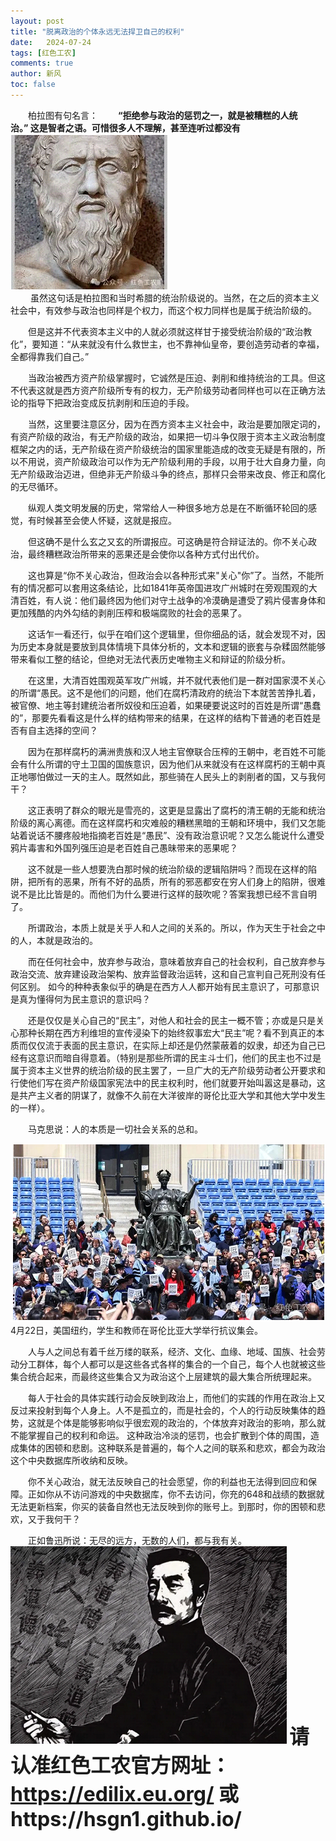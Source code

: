 ```yaml
---
layout: post
title: "脱离政治的个体永远无法捍卫自己的权利"
date:   2024-07-24
tags: [红色工农]
comments: true
author: 新风
toc: false
---
```

&emsp;&emsp;柏拉图有句名言：
&emsp;&emsp;**“拒绝参与政治的惩罚之一，就是被糟糕的人统治。” 这是智者之语。可惜很多人不理解，甚至连听过都没有**
![p](https://raw.githubusercontent.com/hsgn1/hsgn1.github.io/master/images/202407/2024-07-24%20174334.png)	  
&emsp;&emsp; 虽然这句话是柏拉图和当时希腊的统治阶级说的。当然，在之后的资本主义社会中，有效参与政治也同样是个权力，而这个权力同样也是属于统治阶级的。

&emsp;&emsp;但是这并不代表资本主义中的人就必须就这样甘于接受统治阶级的“政治教化”，要知道：“从来就没有什么救世主，也不靠神仙皇帝，要创造劳动者的幸福，全都得靠我们自己。”

&emsp;&emsp;当政治被西方资产阶级掌握时，它诚然是压迫、剥削和维持统治的工具。但这不代表这就是西方资产阶级所专有的权力，无产阶级劳动者同样也可以在正确方法论的指导下把政治变成反抗剥削和压迫的手段。

&emsp;&emsp;当然，这里要注意区分，因为在西方资本主义社会中，政治是要加限定词的，有资产阶级的政治，有无产阶级的政治，如果把一切斗争仅限于资本主义政治制度框架之内的话，无产阶级在资产阶级统治的国家里能造成的改变无疑是有限的，所以不用说，资产阶级政治可以作为无产阶级利用的手段，以用于壮大自身力量，向无产阶级政治迈进，但绝非无产阶级斗争的终点，那样只会带来改良、修正和腐化的无尽循环。

 &emsp;&emsp;纵观人类文明发展的历史，常常给人一种很多地方总是在不断循环轮回的感觉，有时候甚至会使人怀疑，这就是报应。

&emsp;&emsp;但这确不是什么玄之又玄的所谓报应。可这确是符合辩证法的。你不关心政治，最终糟糕政治所带来的恶果还是会使你以各种方式付出代价。

&emsp;&emsp;这也算是“你不关心政治，但政治会以各种形式来"关心"你”了。当然，不能所有的情况都可以套用这条结论，比如1841年英帝国进攻广州城时在旁观围观的大清百姓，有人说：他们最终因为他们对守土战争的冷漠确是遭受了鸦片侵害身体和更加残酷的内外勾结的剥削压榨和极端腐败的社会的恶果了。

&emsp;&emsp;这话乍一看还行，似乎在咱们这个逻辑里，但你细品的话，就会发现不对，因为历史本身就是要放到具体情境下具体分析的，文本和逻辑的嵌套与杂糅固然能够带来看似工整的结论，但绝对无法代表历史唯物主义和辩证的阶级分析。

&emsp;&emsp;在这里，大清百姓围观英军攻广州城，并不就代表他们是一群对国家漠不关心的所谓“愚民。这不是他们的问题，他们在腐朽清政府的统治下本就苦苦挣扎着，被官僚、地主等封建统治者所奴役和压迫着，如果硬要说这时的百姓是所谓“愚蠢的”，那要先看看这是什么样的结构带来的结果，在这样的结构下普通的老百姓是否有自主选择的空间？

&emsp;&emsp;因为在那样腐朽的满洲贵族和汉人地主官僚联合压榨的王朝中，老百姓不可能会有什么所谓的守土卫国的国族意识，因为他们从来就没有在这样腐朽的王朝中真正地哪怕做过一天的主人。既然如此，那些骑在人民头上的剥削者的国，又与我何干？

&emsp;&emsp;这正表明了群众的眼光是雪亮的，这更是显露出了腐朽的清王朝的无能和统治阶级的离心离德。而在这样腐朽和灾难般的糟糕黑暗的王朝和环境中，我们又怎能站着说话不腰疼般地指摘老百姓是“愚民”、没有政治意识呢？又怎么能说什么遭受鸦片毒害和外国列强压迫是老百姓自己愚昧带来的恶果呢？

&emsp;&emsp;这不就是一些人想要洗白那时候的统治阶级的逻辑陷阱吗？而现在这样的陷阱，把所有的恶果，所有不好的品质，所有的邪恶都安在穷人们身上的陷阱，很难说不是比比皆是的。而他们为什么要进行这样的鼓吹呢？答案我想已经不言自明了。

&emsp;&emsp;所谓政治，本质上就是关乎人和人之间的关系的。所以，作为天生于社会之中的人，本就是政治的。

&emsp;&emsp;而在任何社会中，放弃参与政治，意味着放弃自己的社会权利，自己放弃参与政治交流、放弃建设政治架构、放弃监督政治运转，这和自己宣判自己死刑没有任何区别。
如今的种种表象似乎的确是在西方人人都开始有民主意识了，可那意识是真为懂得何为民主意识的意识吗？

&emsp;&emsp;还是仅仅是关心自己的“民主”，对他人和社会的民主一概不管；亦或是只是关心那种长期在西方利维坦的宣传浸染下的始终叙事宏大“民主”呢？看不到真正的本质而仅仅流于表面的民主意识，在实际上却还是仍然蒙蔽着的奴隶，却还为自己已经有这意识而暗自得意着。（特别是那些所谓的民主斗士们，他们的民主也不过是属于资本主义世界的统治阶级的民主罢了，一旦广大的无产阶级劳动者公开要求和行使他们写在资产阶级国家宪法中的民主权利时，他们就要开始叫嚣这是暴动，这是共产主义者的阴谋了，就像不久前在大洋彼岸的哥伦比亚大学和其他大学中发生的一样）。

&emsp;&emsp;马克思说：人的本质是一切社会关系的总和。

![p](https://raw.githubusercontent.com/hsgn1/hsgn1.github.io/master/images/202407/2024-07-24%20174355.png)
4月22日，美国纽约，学生和教师在哥伦比亚大学举行抗议集会。

&emsp;&emsp;人与人之间总有着千丝万缕的联系，经济、文化、血缘、地域、国族、社会劳动分工群体，每个人都可以是这些各式各样的集合的一个自己，每个人也就被这些集合统合起来，而最终这些集合又为政治这个上层建筑的最大集合所统理起来。

&emsp;&emsp;每人于社会的具体实践行动会反映到政治上，而他们的实践的作用在政治上又反过来投射到每个人身上。人不是孤立的，而是社会的，个人的行动反映集体的趋势，这就是个体是能够影响似乎很宏观的政治的，个体放弃对政治的影响，那么就不能掌握自己的权利和命运。
这种政治冷淡的惩罚，也会扩散到个体的周围，造成集体的困顿和悲剧。这种联系是普遍的，每个人之间的联系和悲欢，都会为政治这个中央数据库所收纳和反映。

&emsp;&emsp;你不关心政治，就无法反映自己的社会愿望，你的利益也无法得到回应和保障。正如你从不访问游戏的中央数据库，你不去访问，你充的648和战绩的数据就无法更新档案，你买的装备自然也无法反映到你的账号上。到那时，你的困顿和悲欢，又于我何干？

&emsp;&emsp;正如鲁迅所说：无尽的远方，无数的人们，都与我有关。
![pho](https://raw.githubusercontent.com/hsgn1/hsgn1.github.io/master/images/202407/2024-07-24%20174403.png)
<font size=6> **请认准红色工农官方网址：https://edilix.eu.org/   或https://hsgn1.github.io/** </font>

				   
